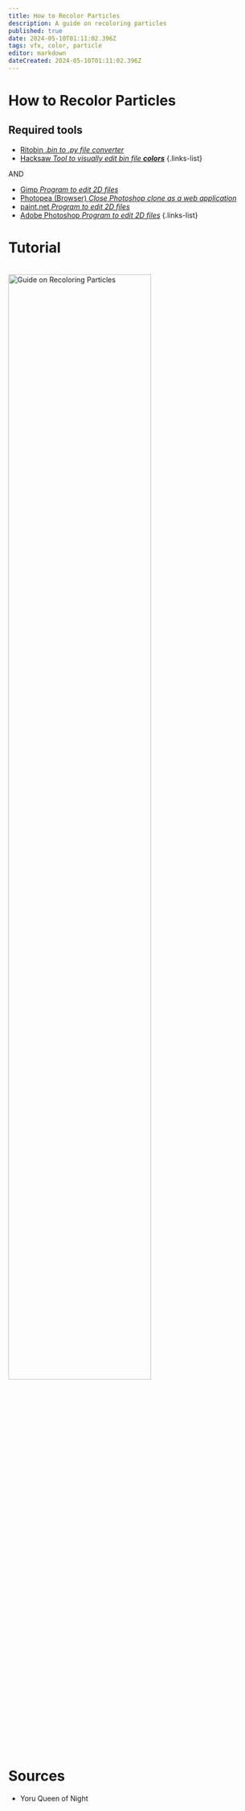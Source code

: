 ```yaml
---
title: How to Recolor Particles
description: A guide on recoloring particles
published: true
date: 2024-05-10T01:11:02.396Z
tags: vfx, color, particle
editor: markdown
dateCreated: 2024-05-10T01:11:02.396Z
---
```


# How to Recolor Particles

## Required tools
- [Ritobin *.bin to .py file converter*](/core-guides/tools/rito-bin)
- [Hacksaw *Tool to visually edit bin file **colors***](/core-guides/tools/hacksaw)
{.links-list}

AND 
-   [Gimp *Program to edit 2D files*](/core-guides/tools/gimp)
-   [Photopea (Browser) *Close Photoshop clone as a web application*](https://www.photopea.com/)
-   [paint.net *Program to edit 2D files*](/core-guides/tools/paint-net)
-   [Adobe Photoshop *Program to edit 2D files*](/core-guides/tools/adobe/photoshop)
{.links-list}

# Tutorial
<br>
<div align="left">
  <a href="https://www.youtube.com/watch?v=TY3tinLwf4I"><img src="https://i.ytimg.com/vi/TY3tinLwf4I/hq720.jpg?sqp=-oaymwEXCNAFEJQDSFryq4qpAwkIARUAAIhCGAE=&rs=AOn4CLAJoNIa-D6O1XTsqxhbJ0ZEQiez4A" alt="Guide on Recoloring Particles"
style="width:75%"></a>
</div>


# Sources

- Yoru Queen of Night